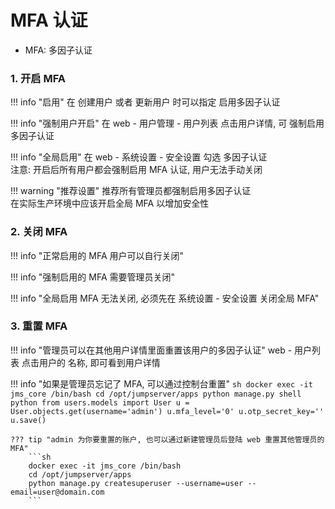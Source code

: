 # MFA 认证

- MFA: 多因子认证

### 1. 开启 MFA

!!! info "启用"
    在 创建用户 或者 更新用户 时可以指定 启用多因子认证

!!! info "强制用户开启"
    在 web - 用户管理 - 用户列表 点击用户详情, 可 强制启用多因子认证

!!! info "全局启用"
    在 web - 系统设置 - 安全设置 勾选 多因子认证  
    注意: 开启后所有用户都会强制启用 MFA 认证, 用户无法手动关闭

!!! warning "推荐设置"
    推荐所有管理员都强制启用多因子认证  
    在实际生产环境中应该开启全局 MFA 以增加安全性

### 2. 关闭 MFA

!!! info "正常启用的 MFA 用户可以自行关闭"

!!! info "强制启用的 MFA 需要管理员关闭"

!!! info "全局启用 MFA 无法关闭, 必须先在 系统设置 - 安全设置 关闭全局 MFA"

### 3. 重置 MFA

!!! info "管理员可以在其他用户详情里面重置该用户的多因子认证"
    web - 用户列表 点击用户的 名称, 即可看到用户详情

!!! info "如果是管理员忘记了 MFA, 可以通过控制台重置"
    ```sh
    docker exec -it jms_core /bin/bash
    cd /opt/jumpserver/apps
    python manage.py shell
    ```
    ```python
    from users.models import User
    u = User.objects.get(username='admin')
    u.mfa_level='0'
    u.otp_secret_key=''
    u.save()
    ```

    ??? tip "admin 为你要重置的账户, 也可以通过新建管理员后登陆 web 重置其他管理员的 MFA"
        ```sh
        docker exec -it jms_core /bin/bash
        cd /opt/jumpserver/apps
        python manage.py createsuperuser --username=user --email=user@domain.com
        ```
